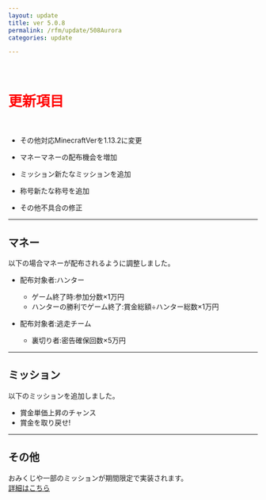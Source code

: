 ```yaml
---
layout: update
title: ver 5.0.8
permalink: /rfm/update/508Aurora 
categories: update 

---
```



<br>
<h1 id="1"><font color="red">更新項目</font></h1><br>

+ <span class="yellow-badge">その他</span>対応MinecraftVerを1.13.2に変更    

+ <span class="green-badge">マネー</span>マネーの配布機会を増加    

+ <span class="blue-badge">ミッション</span>新たなミッションを追加      

+ <span class="red-badge">称号</span>新たな称号を追加      

+ <span class="blue-badge">その他</span>不具合の修正  


----------------------------------------------------
## マネー          

以下の場合マネーが配布されるように調整しました。  

+ 配布対象者:ハンター  
  + ゲーム終了時:参加分数×1万円  
  + ハンターの勝利でゲーム終了:賞金総額÷ハンター総数×1万円  

+ 配布対象者:逃走チーム  
  + 裏切り者:密告確保回数×5万円  
  

----------------------------------------------------  
## ミッション            

以下のミッションを追加しました。  

+ 賞金単価上昇のチャンス    
+ 賞金を取り戻せ!   

----------------------------------------------------  
## その他     

おみくじや一部のミッションが期間限定で実装されます。  
[詳細はこちら]({{site.baseurl}}/rfm/hny2019)<br/>


  

